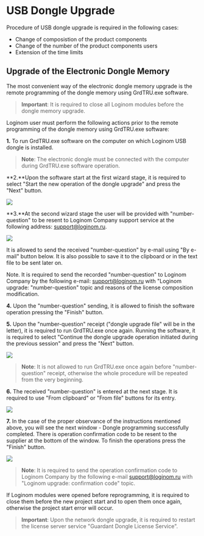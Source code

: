 # USB Dongle Upgrade

Procedure of USB dongle upgrade is required in the following cases:

* Change of composistion of the product components
* Change of the number of the product components users
* Extension of the time limits

## Upgrade of the Electronic Dongle Memory

The most convenient way of the electronic dongle memory upgrade is the remote programming of the dongle memory using GrdTRU.exe software.

> **Important**: It is required to close all Loginom modules before the dongle memory upgrade.

Loginom user must perform the following actions prior to the remote programming of the dongle memory using GrdTRU.exe software:

**1.** To run GrdTRU.exe software on the computer on which Loginom USB dongle is installed.

> **Note**: The electronic dongle must be connected with the computer during GrdTRU.exe software operation.

**2.**Upon the software start at the first wizard stage, it is required to select "Start the new operation of the dongle upgrade" and press the "Next" button.

![](../images/guardant-usb-upgrade-1.png)

**3.**At the second wizard stage the user will be provided with "number-question" to be resent to Loginom Company support service at the following address: [support@loginom.ru](mailto:support@loginom.ru).

![](../images/guardant-usb-upgrade-2.png)

It is allowed to send the received "number-question" by e-mail using "By e-mail" button below. It is also possible to save it to the clipboard or in the text file to be sent later on.

Note. It is required to send the recorded "number-question" to Loginom Company by the following e-mail: [support@loginom.ru](mailto:support@loginom.ru) with "Loginom upgrade: "number-question" topic and reasons of the license composition modification.

**4.** Upon the "number-question" sending, it is allowed to finish the software operation pressing the "Finish" button.

**5.** Upon the "number-question" receipt ("dongle upgrade file" will be in the letter), it is required to run GrdTRU.exe once again. Running the software, it is required to select "Continue the dongle upgrade operation initiated during the previous session" and press the "Next" button.

![](../images/guardant-usb-upgrade-3.png)

> **Note**: It is not allowed to run GrdTRU.exe once again before "number-question" receipt, otherwise the whole procedure will be repeated from the very beginning.

**6.** The received "number-question" is entered at the next stage. It is required to use "From clipboard" or "From file" buttons for its entry.

![](../images/guardant-usb-upgrade-4.png)

**7.** In the case of the proper observance of the instructions mentioned above, you will see the next window - Dongle programming successfully completed. There is operation confirmation code to be resent to the supplier at the bottom of the window. To finish the operations press the "Finish" button.

![](../images/guardant-usb-upgrade-5.png)

> **Note**: It is required to send the operation confirmation code to Loginom Company by the following e-mail [support@loginom.ru](mailto:support@loginom.ru) with "Loginom upgrade: confirmation code" topic.

If Loginom modules were opened before reprogramming, it is required to close them before the new project start and to open them once again, otherwise the project start error will occur.

> **Important**: Upon the network dongle upgrade, it is required to restart the license server service "Guardant Dongle License Service".
